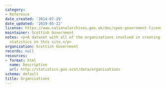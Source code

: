 ```yaml
---
category:
- Reference
date_created: '2014-07-29'
date_updated: '2019-05-22'
license: https://www.nationalarchives.gov.uk/doc/open-government-licence/version/3/
maintainer: Scottish Government
notes: <p>A dataset with all of the organisations involved in creating and publishing
  statistics on this site.</p>
organization: Scottish Government
records: null
resources:
- format: html
  name: Description
  url: http://statistics.gov.scot/data/organisations
schema: default
title: Organisations
---
```

